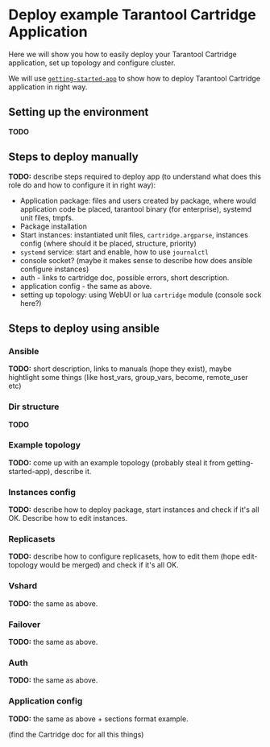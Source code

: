 # Deploy example Tarantool Cartridge Application

Here we will show you how to easily deploy your Tarantool Cartridge application, set up topology and configure cluster.

We will use [`getting-started-app`](https://github.com/tarantool/cartridge-cli/tree/master/examples/getting-started-app) to show how to deploy Tarantool Cartridge application in right way.

## Setting up the environment

**TODO**

## Steps to deploy manually

**TODO:** describe steps required to deploy app (to understand what does this role do and how to configure it in right way): 

* Application package: files and users created by package, where would application code be placed, tarantool binary (for enterprise), systemd unit files, tmpfs.
* Package installation
* Start instances: instantiated unit files, `cartridge.argparse`, instances config (where should it be placed, structure, priority)
* `systemd` service: start and enable, how to use `journalctl`
* console socket? (maybe it makes sense to describe how does ansible configure instances)
* auth - links to cartridge doc, possible errors, short description.
* application config - the same as above.
* setting up topology: using WebUI or lua `cartridge` module (console sock here?)

## Steps to deploy using ansible

### Ansible

**TODO:** short description, links to manuals (hope they exist), maybe hightlight some things (like host_vars, group_vars, become, remote_user etc)

### Dir structure

**TODO**

### Example topology

**TODO:** come up with an example topology (probably steal it from getting-started-app), describe it.

### Instances config

**TODO:** describe how to deploy package, start instances and check if it's all OK.
Describe how to edit instances.

### Replicasets

**TODO:** describe how to configure replicasets, how to edit them (hope edit-topology would be merged) and check if it's all OK.

### Vshard

**TODO:** the same as above.

### Failover

**TODO:** the same as above.

### Auth

**TODO:** the same as above.

### Application config

**TODO:** the same as above + sections format example.

(find the Cartridge doc for all this things)


